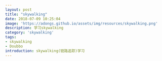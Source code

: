 ```yaml
---
layout: post
title: "skywalking"
date: 2018-07-09 10:25:04
image: 'https://adongs.github.io/assets/img/resources/skywalking.png'
description: 学习skywalking
category: 'skywalking'
tags:
- skywalking
- Doubbo
introduction: skywalking(链路追踪)学习
---
```


